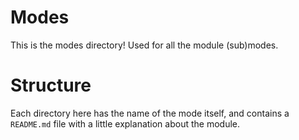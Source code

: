 # Modes
 This is the modes directory! Used for all the module (sub)modes.

# Structure
 Each directory here has the name of the mode itself, and contains a `README.md` file with a little explanation about the module.